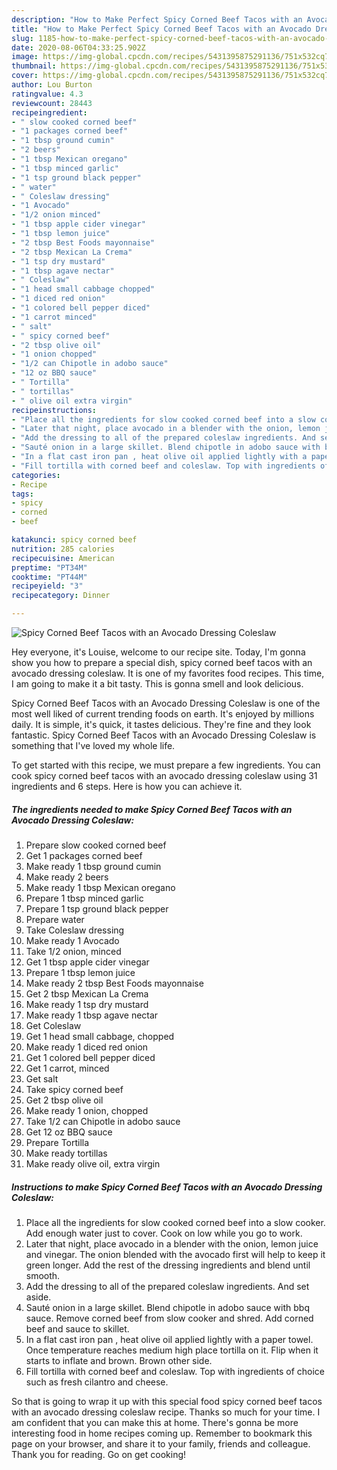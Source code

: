 ```yaml
---
description: "How to Make Perfect Spicy Corned Beef Tacos with an Avocado Dressing Coleslaw"
title: "How to Make Perfect Spicy Corned Beef Tacos with an Avocado Dressing Coleslaw"
slug: 1185-how-to-make-perfect-spicy-corned-beef-tacos-with-an-avocado-dressing-coleslaw
date: 2020-08-06T04:33:25.902Z
image: https://img-global.cpcdn.com/recipes/5431395875291136/751x532cq70/spicy-corned-beef-tacos-with-an-avocado-dressing-coleslaw-recipe-main-photo.jpg
thumbnail: https://img-global.cpcdn.com/recipes/5431395875291136/751x532cq70/spicy-corned-beef-tacos-with-an-avocado-dressing-coleslaw-recipe-main-photo.jpg
cover: https://img-global.cpcdn.com/recipes/5431395875291136/751x532cq70/spicy-corned-beef-tacos-with-an-avocado-dressing-coleslaw-recipe-main-photo.jpg
author: Lou Burton
ratingvalue: 4.3
reviewcount: 28443
recipeingredient:
- " slow cooked corned beef"
- "1 packages corned beef"
- "1 tbsp ground cumin"
- "2 beers"
- "1 tbsp Mexican oregano"
- "1 tbsp minced garlic"
- "1 tsp ground black pepper"
- " water"
- " Coleslaw dressing"
- "1 Avocado"
- "1/2 onion minced"
- "1 tbsp apple cider vinegar"
- "1 tbsp lemon juice"
- "2 tbsp Best Foods mayonnaise"
- "2 tbsp Mexican La Crema"
- "1 tsp dry mustard"
- "1 tbsp agave nectar"
- " Coleslaw"
- "1 head small cabbage chopped"
- "1 diced red onion"
- "1 colored bell pepper diced"
- "1 carrot minced"
- " salt"
- " spicy corned beef"
- "2 tbsp olive oil"
- "1 onion chopped"
- "1/2 can Chipotle in adobo sauce"
- "12 oz BBQ sauce"
- " Tortilla"
- " tortillas"
- " olive oil extra virgin"
recipeinstructions:
- "Place all the ingredients for slow cooked corned beef into a slow cooker. Add enough water just to cover. Cook on low while you go to work."
- "Later that night, place avocado in a blender with the onion, lemon juice and vinegar. The onion blended with the avocado first will help to keep it green longer. Add the rest of the dressing ingredients and blend until smooth."
- "Add the dressing to all of the prepared coleslaw ingredients. And set aside."
- "Sauté onion in a large skillet. Blend chipotle in adobo sauce with bbq sauce. Remove corned beef from slow cooker and shred. Add corned beef and sauce to skillet."
- "In a flat cast iron pan , heat olive oil applied lightly with a paper towel. Once temperature reaches medium high place tortilla on it. Flip when it starts to inflate and brown. Brown other side."
- "Fill tortilla with corned beef and coleslaw. Top with ingredients of choice such as fresh cilantro and cheese."
categories:
- Recipe
tags:
- spicy
- corned
- beef

katakunci: spicy corned beef 
nutrition: 285 calories
recipecuisine: American
preptime: "PT34M"
cooktime: "PT44M"
recipeyield: "3"
recipecategory: Dinner

---
```



![Spicy Corned Beef Tacos with an Avocado Dressing Coleslaw](https://img-global.cpcdn.com/recipes/5431395875291136/751x532cq70/spicy-corned-beef-tacos-with-an-avocado-dressing-coleslaw-recipe-main-photo.jpg)

Hey everyone, it's Louise, welcome to our recipe site. Today, I'm gonna show you how to prepare a special dish, spicy corned beef tacos with an avocado dressing coleslaw. It is one of my favorites food recipes. This time, I am going to make it a bit tasty. This is gonna smell and look delicious.



Spicy Corned Beef Tacos with an Avocado Dressing Coleslaw is one of the most well liked of current trending foods on earth. It's enjoyed by millions daily. It is simple, it's quick, it tastes delicious. They're fine and they look fantastic. Spicy Corned Beef Tacos with an Avocado Dressing Coleslaw is something that I've loved my whole life.


To get started with this recipe, we must prepare a few ingredients. You can cook spicy corned beef tacos with an avocado dressing coleslaw using 31 ingredients and 6 steps. Here is how you can achieve it.

<!--inarticleads1-->

##### The ingredients needed to make Spicy Corned Beef Tacos with an Avocado Dressing Coleslaw:

1. Prepare  slow cooked corned beef
1. Get 1 packages corned beef
1. Make ready 1 tbsp ground cumin
1. Make ready 2 beers
1. Make ready 1 tbsp Mexican oregano
1. Prepare 1 tbsp minced garlic
1. Prepare 1 tsp ground black pepper
1. Prepare  water
1. Take  Coleslaw dressing
1. Make ready 1 Avocado
1. Take 1/2 onion, minced
1. Get 1 tbsp apple cider vinegar
1. Prepare 1 tbsp lemon juice
1. Make ready 2 tbsp Best Foods mayonnaise
1. Get 2 tbsp Mexican La Crema
1. Make ready 1 tsp dry mustard
1. Make ready 1 tbsp agave nectar
1. Get  Coleslaw
1. Get 1 head small cabbage, chopped
1. Make ready 1 diced red onion
1. Get 1 colored bell pepper diced
1. Get 1 carrot, minced
1. Get  salt
1. Take  spicy corned beef
1. Get 2 tbsp olive oil
1. Make ready 1 onion, chopped
1. Take 1/2 can Chipotle in adobo sauce
1. Get 12 oz BBQ sauce
1. Prepare  Tortilla
1. Make ready  tortillas
1. Make ready  olive oil, extra virgin




<!--inarticleads2-->

##### Instructions to make Spicy Corned Beef Tacos with an Avocado Dressing Coleslaw:

1. Place all the ingredients for slow cooked corned beef into a slow cooker. Add enough water just to cover. Cook on low while you go to work.
1. Later that night, place avocado in a blender with the onion, lemon juice and vinegar. The onion blended with the avocado first will help to keep it green longer. Add the rest of the dressing ingredients and blend until smooth.
1. Add the dressing to all of the prepared coleslaw ingredients. And set aside.
1. Sauté onion in a large skillet. Blend chipotle in adobo sauce with bbq sauce. Remove corned beef from slow cooker and shred. Add corned beef and sauce to skillet.
1. In a flat cast iron pan , heat olive oil applied lightly with a paper towel. Once temperature reaches medium high place tortilla on it. Flip when it starts to inflate and brown. Brown other side.
1. Fill tortilla with corned beef and coleslaw. Top with ingredients of choice such as fresh cilantro and cheese.




So that is going to wrap it up with this special food spicy corned beef tacos with an avocado dressing coleslaw recipe. Thanks so much for your time. I am confident that you can make this at home. There's gonna be more interesting food in home recipes coming up. Remember to bookmark this page on your browser, and share it to your family, friends and colleague. Thank you for reading. Go on get cooking!

